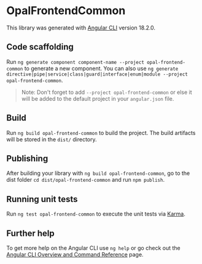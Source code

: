 # OpalFrontendCommon

This library was generated with [Angular CLI](https://github.com/angular/angular-cli) version 18.2.0.

## Code scaffolding

Run `ng generate component component-name --project opal-frontend-common` to generate a new component. You can also use `ng generate directive|pipe|service|class|guard|interface|enum|module --project opal-frontend-common`.
> Note: Don't forget to add `--project opal-frontend-common` or else it will be added to the default project in your `angular.json` file. 

## Build

Run `ng build opal-frontend-common` to build the project. The build artifacts will be stored in the `dist/` directory.

## Publishing

After building your library with `ng build opal-frontend-common`, go to the dist folder `cd dist/opal-frontend-common` and run `npm publish`.

## Running unit tests

Run `ng test opal-frontend-common` to execute the unit tests via [Karma](https://karma-runner.github.io).

## Further help

To get more help on the Angular CLI use `ng help` or go check out the [Angular CLI Overview and Command Reference](https://angular.dev/tools/cli) page.
